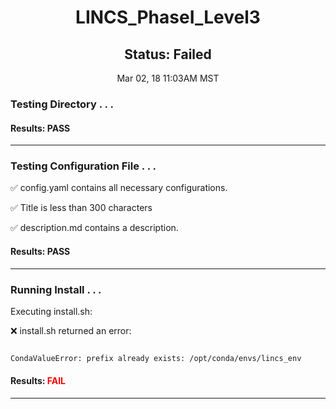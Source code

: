 <h1><center>LINCS_PhaseI_Level3</center></h1>
<h2><center> Status: Failed </center></h2>
<center>Mar 02, 18 11:03AM MST</center>


### Testing Directory . . .

#### Results: PASS
---
### Testing Configuration File . . .

&#9989;	config.yaml contains all necessary configurations.

&#9989;	Title is less than 300 characters

&#9989;	description.md contains a description.

#### Results: PASS
---
### Running Install . . .

Executing install.sh: 

&#10060;	install.sh returned an error:
~~~bash

CondaValueError: prefix already exists: /opt/conda/envs/lincs_env
~~~

#### Results: **<font color="red">FAIL</font>**
---
